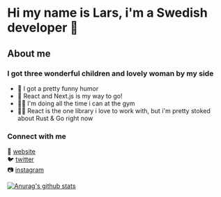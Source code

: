 ﻿# Hi my name is Lars, i'm a Swedish developer 👋

## About me

### I got three wonderful children and lovely woman by my side

- 💩 I got a pretty funny humor
- 💾 React and Next.js is my way to go!
- 🏋️‍♂️ I'm doing all the time i can at the gym
- 👨‍💻 React is the one library i love to work with, but i'm pretty stoked about Rust & Go right now

### Connect with me

🎉  [website]  
🐦  [twitter]  
📷  [instagram]

[website]: https://rellow.se
[instagram]: https://www.instagram.com/devpaps/
[twitter]: https://twitter.com/devpaps




[![Anurag's github stats](https://github-readme-stats.vercel.app/api?username=devpaps&hide=issues)](https://github.com/anuraghazra/github-readme-stats)
